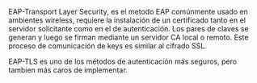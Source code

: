EAP-Transport Layer Security, es el metodo EAP comúnmente usado en ambientes wireless, requiere la instalación de un certificado tanto en el servidor solicitante como en el de autenticación. Los pares de claves se generan y luego se firman mediante un servidor CA local o remoto. Este proceso de comunicación de keys es similar al cifrado SSL. 

EAP-TLS es uno de los métodos de autenticación más seguros, pero tambien más caros de implementar. 